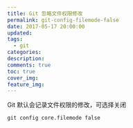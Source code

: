 ```yaml
---
title: Git 忽略文件权限修改
permalink: git-config-filemode-false
date: 2017-05-17 20:00:00
updated:
tags:
  - git
categories:
description:
comments: true
toc: true
cover_img:
feature_img:
---
```


Git 默认会记录文件权限的修改，可选择关闭

```
git config core.filemode false
```

<!--more -->
